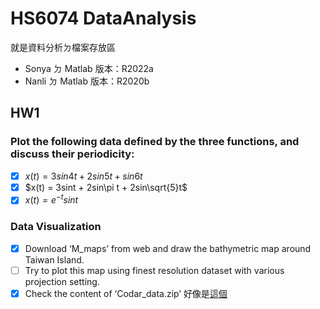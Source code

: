 # HS6074 DataAnalysis
就是資料分析ㄉ檔案存放區
* Sonya ㄉ Matlab 版本：R2022a
* Nanli ㄉ Matlab 版本：R2020b

## HW1

### Plot the following data defined by the three functions, and discuss their periodicity:
* [x] $x(t) = 3sin4t + 2sin5t + sin6t$
* [x] $x(t) = 3sint + 2sin\pi t + 2sin\sqrt{5}t$
* [x] $x(t) = e^{-t}sint$

### Data Visualization 
* [x] Download ‘M_maps’ from web and draw the bathymetric map around Taiwan Island.
* [ ] Try to plot this map using finest resolution dataset with various projection setting.
* [x] Check the content of ‘Codar_data.zip’
      好像是[這個](https://www.tori.narl.org.tw/TORI_WEB/CTORI/Data_Application/Codar/)

